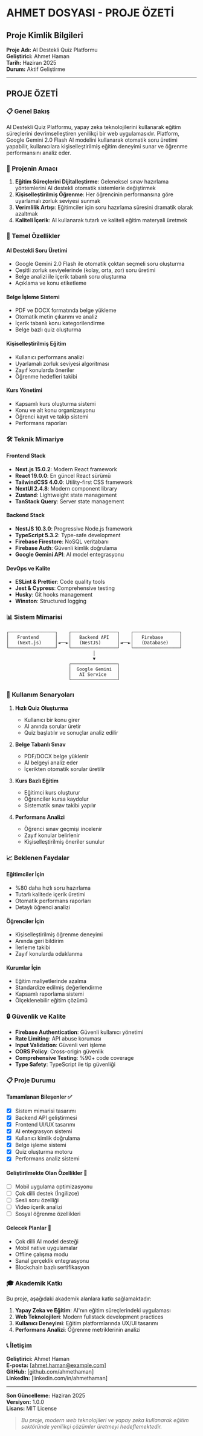 # AHMET DOSYASI - PROJE ÖZETİ

## Proje Kimlik Bilgileri

**Proje Adı:** AI Destekli Quiz Platformu  
**Geliştirici:** Ahmet Haman  
**Tarih:** Haziran 2025  
**Durum:** Aktif Geliştirme  

---

## PROJE ÖZETİ

### 📋 Genel Bakış

AI Destekli Quiz Platformu, yapay zeka teknolojilerini kullanarak eğitim süreçlerini devrimselleştiren yenilikçi bir web uygulamasıdır. Platform, Google Gemini 2.0 Flash AI modelini kullanarak otomatik soru üretimi yapabilir, kullanıcılara kişiselleştirilmiş eğitim deneyimi sunar ve öğrenme performansını analiz eder.

### 🎯 Projenin Amacı

1. **Eğitim Süreçlerini Dijitalleştirme**: Geleneksel sınav hazırlama yöntemlerini AI destekli otomatik sistemlerle değiştirmek
2. **Kişiselleştirilmiş Öğrenme**: Her öğrencinin performansına göre uyarlamalı zorluk seviyesi sunmak
3. **Verimlilik Artışı**: Eğitimciler için soru hazırlama süresini dramatik olarak azaltmak
4. **Kaliteli İçerik**: AI kullanarak tutarlı ve kaliteli eğitim materyali üretmek

### 🚀 Temel Özellikler

#### AI Destekli Soru Üretimi
- Google Gemini 2.0 Flash ile otomatik çoktan seçmeli soru oluşturma
- Çeşitli zorluk seviyelerinde (kolay, orta, zor) soru üretimi
- Belge analizi ile içerik tabanlı soru oluşturma
- Açıklama ve konu etiketleme

#### Belge İşleme Sistemi
- PDF ve DOCX formatında belge yükleme
- Otomatik metin çıkarımı ve analiz
- İçerik tabanlı konu kategorilendirme
- Belge bazlı quiz oluşturma

#### Kişiselleştirilmiş Eğitim
- Kullanıcı performans analizi
- Uyarlamalı zorluk seviyesi algoritması
- Zayıf konularda öneriler
- Öğrenme hedefleri takibi

#### Kurs Yönetimi
- Kapsamlı kurs oluşturma sistemi
- Konu ve alt konu organizasyonu
- Öğrenci kayıt ve takip sistemi
- Performans raporları

### 🛠️ Teknik Mimariye

#### Frontend Stack
- **Next.js 15.0.2**: Modern React framework
- **React 19.0.0**: En güncel React sürümü
- **TailwindCSS 4.0.0**: Utility-first CSS framework
- **NextUI 2.4.8**: Modern component library
- **Zustand**: Lightweight state management
- **TanStack Query**: Server state management

#### Backend Stack
- **NestJS 10.3.0**: Progressive Node.js framework
- **TypeScript 5.3.2**: Type-safe development
- **Firebase Firestore**: NoSQL veritabanı
- **Firebase Auth**: Güvenli kimlik doğrulama
- **Google Gemini API**: AI model entegrasyonu

#### DevOps ve Kalite
- **ESLint & Prettier**: Code quality tools
- **Jest & Cypress**: Comprehensive testing
- **Husky**: Git hooks management
- **Winston**: Structured logging

### 📊 Sistem Mimarisi

```
┌─────────────────┐    ┌─────────────────┐    ┌─────────────────┐
│   Frontend      │    │   Backend API   │    │   Firebase      │
│   (Next.js)     │◄──►│   (NestJS)      │◄──►│   (Database)    │
└─────────────────┘    └─────────────────┘    └─────────────────┘
                                │
                                ▼
                       ┌─────────────────┐
                       │  Google Gemini  │
                       │   AI Service    │
                       └─────────────────┘
```

### 🎯 Kullanım Senaryoları

1. **Hızlı Quiz Oluşturma**
   - Kullanıcı bir konu girer
   - AI anında sorular üretir
   - Quiz başlatılır ve sonuçlar analiz edilir

2. **Belge Tabanlı Sınav**
   - PDF/DOCX belge yüklenir
   - AI belgeyi analiz eder
   - İçerikten otomatik sorular üretilir

3. **Kurs Bazlı Eğitim**
   - Eğitimci kurs oluşturur
   - Öğrenciler kursa kaydolur
   - Sistematik sınav takibi yapılır

4. **Performans Analizi**
   - Öğrenci sınav geçmişi incelenir
   - Zayıf konular belirlenir
   - Kişiselleştirilmiş öneriler sunulur

### 📈 Beklenen Faydalar

#### Eğitimciler İçin
- %80 daha hızlı soru hazırlama
- Tutarlı kalitede içerik üretimi
- Otomatik performans raporları
- Detaylı öğrenci analizi

#### Öğrenciler İçin
- Kişiselleştirilmiş öğrenme deneyimi
- Anında geri bildirim
- İlerleme takibi
- Zayıf konularda odaklanma

#### Kurumlar İçin
- Eğitim maliyetlerinde azalma
- Standardize edilmiş değerlendirme
- Kapsamlı raporlama sistemi
- Ölçeklenebilir eğitim çözümü

### 🔒 Güvenlik ve Kalite

- **Firebase Authentication**: Güvenli kullanıcı yönetimi
- **Rate Limiting**: API abuse koruması
- **Input Validation**: Güvenli veri işleme
- **CORS Policy**: Cross-origin güvenlik
- **Comprehensive Testing**: %90+ code coverage
- **Type Safety**: TypeScript ile tip güvenliği

### 📋 Proje Durumu

#### Tamamlanan Bileşenler ✅
- [x] Sistem mimarisi tasarımı
- [x] Backend API geliştirmesi
- [x] Frontend UI/UX tasarımı
- [x] AI entegrasyon sistemi
- [x] Kullanıcı kimlik doğrulama
- [x] Belge işleme sistemi
- [x] Quiz oluşturma motoru
- [x] Performans analiz sistemi

#### Geliştirilmekte Olan Özellikler 🔄
- [ ] Mobil uygulama optimizasyonu
- [ ] Çok dilli destek (İngilizce)
- [ ] Sesli soru özelliği
- [ ] Video içerik analizi
- [ ] Sosyal öğrenme özellikleri

#### Gelecek Planlar 🔮
- Çok dilli AI model desteği
- Mobil native uygulamalar
- Offline çalışma modu
- Sanal gerçeklik entegrasyonu
- Blockchain bazlı sertifikasyon

### 🎓 Akademik Katkı

Bu proje, aşağıdaki akademik alanlara katkı sağlamaktadır:

1. **Yapay Zeka ve Eğitim**: AI'nın eğitim süreçlerindeki uygulaması
2. **Web Teknolojileri**: Modern fullstack development practices
3. **Kullanıcı Deneyimi**: Eğitim platformlarında UX/UI tasarımı
4. **Performans Analizi**: Öğrenme metriklerinin analizi

### 📞 İletişim

**Geliştirici:** Ahmet Haman  
**E-posta:** [ahmet.haman@example.com]  
**GitHub:** [github.com/ahmethaman]  
**LinkedIn:** [linkedin.com/in/ahmethaman]  

---

**Son Güncelleme:** Haziran 2025  
**Versiyon:** 1.0.0  
**Lisans:** MIT License  

> *Bu proje, modern web teknolojileri ve yapay zeka kullanarak eğitim sektöründe yenilikçi çözümler üretmeyi hedeflemektedir.*
